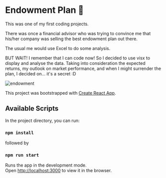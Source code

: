 # Endowment Plan 💸

This was one of my first coding projects.

There was once a financial advisor who was trying to convince me that his/her company was selling the best endowment plan out there.

The usual me would use Excel to do some analysis.

BUT WAIT! I remember that I can code now! So I decided to use visx to display and analyse the data. Taking into consideration the expected returns, my outlook on market performance, and when I might surrender the plan, I decided on... it's a secret :D

![endowment](https://github.com/yixiann/endowment/assets/78332456/8db445e0-3f4f-48a6-9761-c4f1b35b20b7)

This project was bootstrapped with [Create React App](https://github.com/facebook/create-react-app).

## Available Scripts

In the project directory, you can run:

### `npm install`

followed by 

### `npm run start`

Runs the app in the development mode.\
Open [http://localhost:3000](http://localhost:3000) to view it in the browser.

